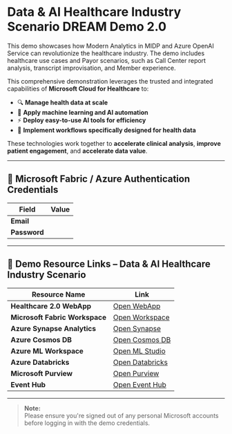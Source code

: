 # Data & AI Healthcare Industry Scenario DREAM Demo 2.0

This demo showcases how Modern Analytics in MIDP and Azure OpenAI Service can revolutionize the healthcare industry. The demo includes healthcare use cases and Payor scenarios, such as Call Center report analysis, transcript improvisation, and Member experience.

This comprehensive demonstration leverages the trusted and integrated capabilities of **Microsoft Cloud for Healthcare** to:

- 🔍 **Manage health data at scale**
- 🤖 **Apply machine learning and AI automation**
- ⚡ **Deploy easy-to-use AI tools for efficiency**
- 🔄 **Implement workflows specifically designed for health data**

These technologies work together to **accelerate clinical analysis**, **improve patient engagement**, and **accelerate data value**.

---

## 🔑 Microsoft Fabric / Azure Authentication Credentials

| Field | Value |
|-------|-------|
| **Email** | <inject key="AzureAdUserEmail"></inject> |
| **Password** | <inject key="AzureAdUserPassword"></inject> |

---


## 🔗 Demo Resource Links – Data & AI Healthcare Industry Scenario

| Resource Name                    | Link |
|----------------------------------|------|
| **Healthcare 2.0 WebApp**        | [Open WebApp](https://app-health-care-demo-v2prod.azurewebsites.net/) |
| **Microsoft Fabric Workspace**   | [Open Workspace](https://app.powerbi.com/groups/9e83dec4-28ba-480d-920e-09b24bfd475a/list?experience=power-bi) |
| **Azure Synapse Analytics**      | [Open Synapse](https://web.azuresynapse.net/en/home?workspace=%2Fsubscriptions%2F506e86fc-853c-4557-a6e5-ad72114efd2b%2FresourceGroups%2Frg-healthcare2-prod%2Fproviders%2FMicrosoft.Synapse%2Fworkspaces%2Fsynhealthcare2prod) |
| **Azure Cosmos DB**              | [Open Cosmos DB](https://portal.azure.com/#@CloudLabsAIoutlook.onmicrosoft.com/resource/subscriptions/506e86fc-853c-4557-a6e5-ad72114efd2b/resourceGroups/rg-healthcare2-prod/providers/Microsoft.DocumentDB/databaseAccounts/cosmos-healthcare2-prod/dataExplorer) |
| **Azure ML Workspace**          | [Open ML Studio](https://ml.azure.com/?tid=f94768c8-8714-4abe-8e2d-37a64b18216a&wsid=/subscriptions/506e86fc-853c-4557-a6e5-ad72114efd2b/resourcegroups/rg-healthcare2-prod/providers/Microsoft.MachineLearningServices/workspaces/mlw-healthcare2-prod) |
| **Azure Databricks**            | [Open Databricks](https://adb-6711778118362600.0.azuredatabricks.net/?o=6711778118362600#) |
| **Microsoft Purview**           | [Open Purview](https://web.purview.azure.com/resource/purviewhealthcare2prod/main/catalog/home?feature.tenant=f94768c8-8714-4abe-8e2d-37a64b18216a) |
| **Event Hub**                   | [Open Event Hub](https://portal.azure.com/#@CloudLabsAIoutlook.onmicrosoft.com/resource/subscriptions/506e86fc-853c-4557-a6e5-ad72114efd2b/resourceGroups/rg-healthcare2-prod/providers/Microsoft.EventHub/namespaces/evh-patient-monitoring-prod/overview) |

---


> **Note:**  
> Please ensure you're signed out of any personal Microsoft accounts before logging in with the demo credentials.
